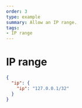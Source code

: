 ```yaml
---
order: 3
type: example
summary: Allow an IP range.
tags:
- IP range
---
```


# IP range

```json
{
  "ip": {
    "ip": "127.0.0.1/32"
  }
}
```
